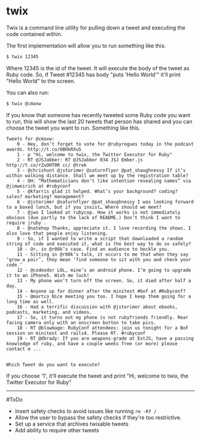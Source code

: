 twix
====

Twix is a command line utility for pulling down a tweet and executing
the code contained within. 

The first implementation will allow you to run something like this:

```bash
$ twix 12345
```

Where 12345 is the id of the tweet. It will execute the body of the
tweet as Ruby code. So, if Tweet #12345 has body "puts 'Hello World'"
it'll print "Hello World" to the screen.

You can also run:

```bash
$ twix @cmaxw
```

If you know that someone has recently tweeted some Ruby code you want to run, this will show the last 20 tweets that person has shared and you can choose the tweet you want to run. Something like this.

```
Tweets for @cmaxw:
	0 - Hey, don’t forget to vote for @rubyrogues today in the podcast awards. http://t.co/6BHkRXuS
	1 - p "Hi, welcome to twix, the Twitter Executor for Ruby"
	2 - RT @JSJabber: RT @JSJabber 034 JSJ Ember.js http://t.co/rZuOHT0R cc/ @trek
	3 - @chrishunt @jstorimer @saturnflyer @pat_shaughnessy If it’s within walking distance. Shall we meet up by the registration table?
	4 - OH: “Mathematicians don’t like intention revealing names” via @jimweirich at #rubyconf
	5 - @kfarris glad it helped. What’s your background? coding? sales? marketing? management?
	6 - @jstorimer @saturnflyer @pat_shaughnessy I was looking forward to a boxed lunch, but if you insist… Where should we meet?
	7 - @jwo I looked at rubycop. How it works is not immediately obvious (due partly to the lack of README.) Don’t think I want to require jruby .
	8 - @natehop Thanks, appreciate it. I love recording the shows. I also love that people enjoy listening.
	9 - So, if I wanted to write a script that downloaded a random string of code and executed it, what is the best way to do so safely?
	10 - Or, in @r00k’s case. Find an audience to heckle you.
	11 - Sitting in @r00k’s talk, it occurs to me that when they say ‘grow a pair’, they mean ‘find someone to sit with you and check your code.’
	12 - @codeodor LOL, mine’s an android phone. I’m going to upgrade it to an iPhone5. Wish me luck!
	13 - My phone won’t turn off the screen. So, it died after half a day.
	14 - Anyone up for dinner after the minitest #bof at #Rubyconf?
	15 - @martco Nice meeting you too. I hope I keep them going for a long time as well.
	16 - Had a terrific discussion with @jstorimer about ebooks, podcasts, marketing, and videos.
	17 - So, it turns out my phone is not rubyfriends friendly. Rear facing camera only with an onscreen button to take pics.
	18 - RT @blowmage: RubyConf attendees: join us tonight for a BoF session on minitest and rails4. Please RT. #rubyconf
	19 - RT @dbrady: If you are weapons-grade at ExtJS, have a passing knowledge of ruby, and have a couple weeks free (or more) please contact m ...


Which Tweet do you want to execute?
```

If you choose '1', it'll execute the tweet and print "Hi, welcome to
twix, the Twitter Executor for Ruby"

---

#ToDo
* Insert safety checks to avoid issues like running `rm -Rf /`
* Allow the user to bypass the safety checks if they're too restrictive.
* Set up a service that archives twixable tweets
* Add ability to require other tweets



